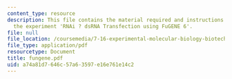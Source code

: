 ```yaml
---
content_type: resource
description: This file contains the material required and instructions to carry out
  the experiment 'RNAi ? dsRNA Transfection using FuGENE 6'.
file: null
file_location: /coursemedia/7-16-experimental-molecular-biology-biotechnology-ii-spring-2005/a74a81d7646c57a63597e16e761e14c2_fungene.pdf
file_type: application/pdf
resourcetype: Document
title: fungene.pdf
uid: a74a81d7-646c-57a6-3597-e16e761e14c2
---
```


